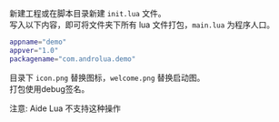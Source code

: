 新建工程或在脚本目录新建 `init.lua` 文件。 <br>
写入以下内容，即可将文件夹下所有 lua 文件打包，`main.lua` 为程序人口。
``` lua
appname="demo"
appver="1.0"
packagename="com.androlua.demo"
```
目录下 `icon.png` 替换图标，`welcome.png` 替换启动图。 <br>
打包使用debug签名。 <br>

注意: Aide Lua 不支持这种操作